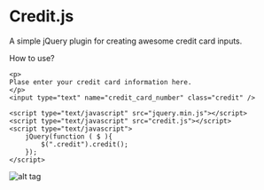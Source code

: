 Credit.js
=========

A simple jQuery plugin for creating awesome credit card inputs.

How to use?

```
<p>
Plase enter your credit card information here.
</p>
<input type="text" name="credit_card_number" class="credit" />

<script type="text/javascript" src="jquery.min.js"></script>
<script type="text/javascript" src="credit.js"></script>
<script type="text/javascript">
	jQuery(function ( $ ){
		$(".credit").credit();
	});
</script>
```


![alt tag](http://s14.postimg.org/7yge2hwrl/credit_cards.png)
